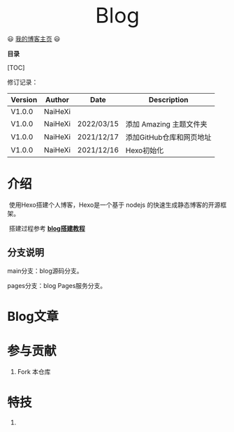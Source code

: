 <div align='center' ><font size='8'>Blog</font></div>

:smiley: [我的博客主页](https://naihexi.github.io/blog/) :smiley:



**目录**

[TOC]

修订记录：

| Version | Author  | Date       | Description              |
| ------- | ------- | ---------- | ------------------------ |
| V1.0.0  | NaiHeXi |            |                          |
| V1.0.0  | NaiHeXi | 2022/03/15 | 添加 Amazing 主题文件夹  |
| V1.0.0  | NaiHeXi | 2021/12/17 | 添加GitHub仓库和网页地址 |
| V1.0.0  | NaiHeXi | 2021/12/16 | Hexo初始化               |





# 介绍
​	使用Hexo搭建个人博客，Hexo是一个基于 nodejs 的快速生成静态博客的开源框架。

​	搭建过程参考 **[blog搭建教程](https://rainng.gitee.io/blog/2021/12/22/blog%E6%90%AD%E5%BB%BA%E6%95%99%E7%A8%8B/)**

## 分支说明

main分支：blog源码分支。

pages分支：blog Pages服务分支。

# Blog文章

# 参与贡献

1.  Fork 本仓库




# 特技

1.  
